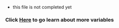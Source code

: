 - this file is not completed yet

### Click [Here](https://github.com/AileshC/Basic_Python/blob/master/Type.md) to go learn about more variables ###
